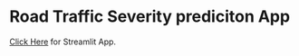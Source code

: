 # Road Traffic Severity prediciton App
[Click Here](https://road-trafficprediction.herokuapp.com/) for Streamlit App.
